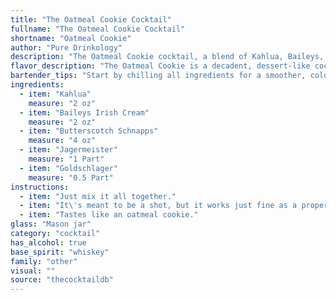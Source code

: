```yaml
---
title: "The Oatmeal Cookie Cocktail"
fullname: "The Oatmeal Cookie Cocktail"
shortname: "Oatmeal Cookie"
author: "Pure Drinkology"
description: "The Oatmeal Cookie cocktail, a blend of Kahlua, Baileys, Butterscotch Schnapps, Jägermeister, and Goldschlager, belongs to the dessert cocktail family, a category known for its sweet, rich, and often creamy flavors.  This particular creation likely originated in the late 20th century, as it utilizes popular liqueurs of that era. "
flavor_description: "The Oatmeal Cookie is a decadent, dessert-like cocktail. It's a symphony of rich flavors: the coffee notes of Kahlua mingle with the creamy sweetness of Baileys and Butterscotch Schnapps, while a hint of spice from Jagermeister and the warm cinnamon of Goldschlager adds complexity. Expect a smooth, full-bodied experience, finishing with a lingering sweetness that evokes a freshly baked oatmeal cookie. "
bartender_tips: "Start by chilling all ingredients for a smoother, colder drink.  Measure carefully – this cocktail is about balance, not strength.  Layer the ingredients in the order listed, creating a beautiful visual.  Shake well with ice, but don't over-shake to avoid excessive dilution.  Strain into a chilled coupe glass.  Garnish with a chocolate shavings or a mini cookie for a playful touch. "
ingredients:
  - item: "Kahlua"
    measure: "2 oz"
  - item: "Baileys Irish Cream"
    measure: "2 oz"
  - item: "Butterscotch Schnapps"
    measure: "4 oz"
  - item: "Jagermeister"
    measure: "1 Part"
  - item: "Goldschlager"
    measure: "0.5 Part"
instructions:
  - item: "Just mix it all together."
  - item: "It\'s meant to be a shot, but it works just fine as a proper adult-sized drink over lots of ice."
  - item: "Tastes like an oatmeal cookie."
glass: "Mason jar"
category: "cocktail"
has_alcohol: true
base_spirit: "whiskey"
family: "other"
visual: ""
source: "thecocktaildb"
---
```


